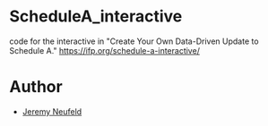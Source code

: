# ScheduleA_interactive
 code for the interactive in "Create Your Own Data-Driven Update to Schedule A." https://ifp.org/schedule-a-interactive/

# Author
- [Jeremy Neufeld](https://github.com/jlneufeld)
